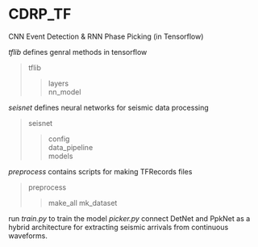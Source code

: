 # CDRP_TF
CNN Event Detection &amp; RNN Phase Picking (in Tensorflow)  
  
*tflib* defines genral methods in tensorflow  
> tflib
>> layers  
>> nn_model
  
*seisnet* defines neural networks for seismic data processing  
> seisnet
>> config  
>> data_pipeline  
>> models  
  
*preprocess* contains scripts for making TFRecords files  
> preprocess
>> make_all
>> mk_dataset
  
run *train.py* to train the model 
*picker.py* connect DetNet and PpkNet as a hybrid architecture for extracting seismic arrivals from continuous waveforms.
